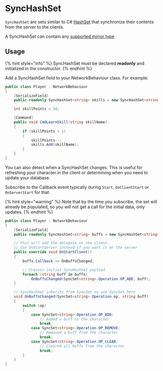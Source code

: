 # SyncHashSet

`SyncHashSet` are sets similar to C# [HashSet](https://docs.microsoft.com/en-us/dotnet/api/system.collections.generic.hashset-1) that synchronize their contents from the server to the clients.

A SyncHashSet can contain any [supported mirror type](../data-types.md)

## Usage <a href="#usage" id="usage"></a>

{% hint style="info" %}
SyncHashSet must be declared **readonly** and initialized in the constructor.
{% endhint %}

Add a SyncHashSet field to your NetworkBehaviour class. For example:

```csharp
public class Player : NetworkBehaviour
{
    [SerializeField]
    public readonly SyncHashSet<string> skills = new SyncHashSet<string>();

    int skillPoints = 10;

    [Command]
    public void CmdLearnSkill(string skillName)
    {
        if (skillPoints > 1)
        {
            skillPoints--;
            skills.Add(skillName);
        }
    }
}
```

You can also detect when a SyncHashSet changes. This is useful for refreshing your character in the client or determining when you need to update your database.

Subscribe to the Callback event typically during `Start`, `OnClientStart` or `OnServerStart` for that.

{% hint style="warning" %}
Note that by the time you subscribe, the set will already be populated, so you will not get a call for the initial data, only updates.
{% endhint %}

```csharp
public class Player : NetworkBehaviour
{
    [SerializeField]
    public readonly SyncHashSet<string> buffs = new SyncHashSet<string>();

    // this will add the delegate on the client.
    // Use OnStartServer instead if you want it on the server
    public override void OnStartClient()
    {
        buffs.Callback += OnBuffsChanged;

        // Process initial SyncHashSet payload
        foreach (string buff in buffs)
            OnBuffsChanged(SyncSet<string>.Operation.OP_ADD, buff);
    }

    // SyncHashSet inherits from SyncSet so use SyncSet here
    void OnBuffsChanged(SyncSet<string>.Operation op, string buff)
    {
        switch (op)
        {
            case SyncSet<string>.Operation.OP_ADD:
                // Added a buff to the character
                break;
            case SyncSet<string>.Operation.OP_REMOVE:
                // Removed a buff from the character
                break;
            case SyncSet<string>.Operation.OP_CLEAR:
                // Cleared all buffs from the character
                break;
        }
    }
}
```
